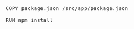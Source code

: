 <pre class="file" data-filename="Dockerfile" data-target="append">
COPY package.json /src/app/package.json

RUN npm install
</pre>
